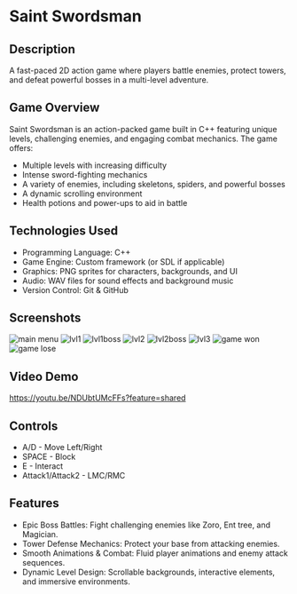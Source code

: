 # Saint Swordsman

## Description
A fast-paced 2D action game where players battle enemies, protect towers, and defeat powerful bosses in a multi-level adventure.

## Game Overview
Saint Swordsman is an action-packed game built in C++ featuring unique levels, challenging enemies, and engaging combat mechanics. The game offers:
- Multiple levels with increasing difficulty
- Intense sword-fighting mechanics
- A variety of enemies, including skeletons, spiders, and powerful bosses
- A dynamic scrolling environment
- Health potions and power-ups to aid in battle

## Technologies Used
- Programming Language: C++
- Game Engine: Custom framework (or SDL if applicable)
- Graphics: PNG sprites for characters, backgrounds, and UI
- Audio: WAV files for sound effects and background music
- Version Control: Git & GitHub

## Screenshots
![main menu](https://github.com/user-attachments/assets/432e7e38-ba77-4c89-8932-b2f8c3742ee4)
![lvl1](https://github.com/user-attachments/assets/8a3c7111-d455-436e-96df-92861f889705)
![lvl1boss](https://github.com/user-attachments/assets/cab5fb99-4f92-4a1d-b7c9-e22bcafa07d3)
![lvl2](https://github.com/user-attachments/assets/da4bde44-6b8a-4b2d-b9c8-33d80ad2ec74)
![lvl2boss](https://github.com/user-attachments/assets/0a5e10e7-a586-48e1-a2ab-73a66e106ee7)
![lvl3](https://github.com/user-attachments/assets/5e885f2e-8304-4950-aab5-54120b0e8f77)
![game won](https://github.com/user-attachments/assets/d0fb336b-f29e-4569-8c49-e8c60474f0ab)
![game lose](https://github.com/user-attachments/assets/3da23b3f-d40d-4b71-8b47-f5c8c246bece)

## Video Demo
https://youtu.be/NDUbtUMcFFs?feature=shared

## Controls
- A/D - Move Left/Right
- SPACE - Block
- E - Interact
- Attack1/Attack2 - LMC/RMC

## Features
- Epic Boss Battles: Fight challenging enemies like Zoro, Ent tree, and Magician.
- Tower Defense Mechanics: Protect your base from attacking enemies.
- Smooth Animations & Combat: Fluid player animations and enemy attack sequences.
- Dynamic Level Design: Scrollable backgrounds, interactive elements, and immersive environments.
